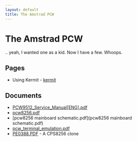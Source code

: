 ```yaml
---
layout: default
title: The Amstrad PCW
---
```


# The Amstrad PCW

.. yeah, I wanted one as a kid. Now I have a few. Whoops.

## Pages

 * Using Kermit - [kermit](kermit)

## Documents

 * [PCW9512_Service_Manual[ENG].pdf](PCW9512_Service_Manual[ENG].pdf)
 * [pcw8256.pdf](pcw8256.pdf)
 * [pcw8256 mainboard schematic.pdf](pcw8256 mainboard schematic.pdf)
 * [pcw_terminal_emulation.pdf](pcw_terminal_emulation.pdf)
 * [PE0388.PDF](PE0388.PDF) - A CPS8256 clone

